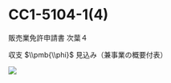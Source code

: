 # CC1-5104-1(4)

販売業免許申請書 次葉４

収支 $\\pmb{\\phi}$ 見込み（兼事業の概要付表）

![](https://www.nta.go.jp/tmp/236cfd86-7efb-4b9f-aa18-223e9727c392/images/723fba89b654b104860b6f3c07557a74493e0e29f4a4bf34f44f0ec7e504169c.jpg)